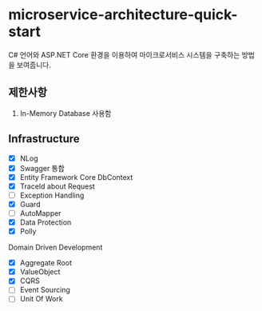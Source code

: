 # microservice-architecture-quick-start
C# 언어와 ASP.NET Core 환경을 이용하여 마이크로서비스 시스템을 구축하는 방법을 보여줍니다.


## 제한사항
1. In-Memory Database 사용함

## Infrastructure
- [x] NLog
- [x] Swagger 통합
- [x] Entity Framework Core DbContext
- [x] TraceId about Request
- [ ] Exception Handling
- [x] Guard
- [ ] AutoMapper
- [x] Data Protection
- [x] Polly

Domain Driven Development
- [x] Aggregate Root
- [x] ValueObject
- [x] CQRS
- [ ] Event Sourcing
- [ ] Unit Of Work
